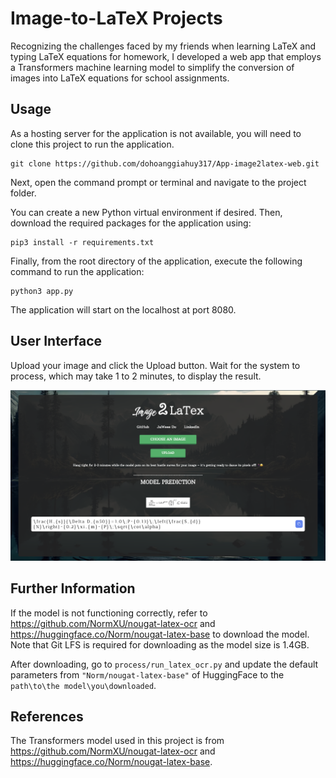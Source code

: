 # Image-to-LaTeX Projects
Recognizing the challenges faced by my friends when learning LaTeX and typing LaTeX equations for homework, I developed a web app that employs a Transformers machine learning model to simplify the conversion of images into LaTeX equations for school assignments.

## Usage
As a hosting server for the application is not available, you will need to clone this project to run the application.

```
git clone https://github.com/dohoanggiahuy317/App-image2latex-web.git
```

Next, open the command prompt or terminal and navigate to the project folder.

You can create a new Python virtual environment if desired. Then, download the required packages for the application using:

```
pip3 install -r requirements.txt
```

Finally, from the root directory of the application, execute the following command to run the application:

```
python3 app.py
```

The application will start on the localhost at port 8080.

## User Interface

Upload your image and click the Upload button. Wait for the system to process, which may take 1 to 2 minutes, to display the result.

![Alt text](<static/images/image demo.png>)

## Further Information

If the model is not functioning correctly, refer to https://github.com/NormXU/nougat-latex-ocr and https://huggingface.co/Norm/nougat-latex-base to download the model. Note that Git LFS is required for downloading as the model size is 1.4GB.

After downloading, go to `process/run_latex_ocr.py` and update the default parameters from `"Norm/nougat-latex-base"` of HuggingFace to the `path\to\the model\you\downloaded`.

## References
The Transformers model used in this project is from https://github.com/NormXU/nougat-latex-ocr and https://huggingface.co/Norm/nougat-latex-base.
